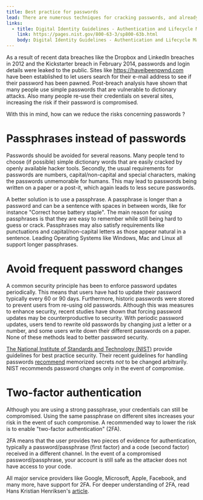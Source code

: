 ```yaml
---
title: Best practice for passwords
lead: There are numerous techniques for cracking passwords, and already cracked passwords are floating around the web waiting to be used by threat actors. How can we reduce the risks concerning passwords ?
links:
  - title: Digital Identity Guidelines - Authentication and Lifecycle Management
    link: https://pages.nist.gov/800-63-3/sp800-63b.html
    body: Digital Identity Guidelines - Authentication and Lifecycle Management
---
```


As a result of recent data breaches like the Dropbox and LinkedIn breaches in 2012 and the Kickstarter breach in February 2014, passwords and login details were leaked to the public. Sites like https://haveibeenpwnd.com have been established to let users search for their e-mail address to see if their password has been pawned. Post-breach analysis have shown that many people use simple passwords that are vulnerable to dictionary attacks. Also many people re-use their credentials on several sites, increasing the risk if their password is compromised. 

With this in mind, how can we reduce the risks concerning passwords ?  


# Passphrases instead of passwords
Passwords should be avoided for several reasons. Many people tend to choose (if possible) simple dictionary words that are easily cracked by openly available hacker tools. Secondly, the usual requirements for passwords are numbers, capital/non-capital and special characters, making the passwords unmemorable for humans. This may lead to passwords being written on a paper or a post-it, which again leads to less secure passwords.     

A better solution is to use a passphrase. A passphrase is longer than a password and can be a sentence with spaces in between words, like for instance "Correct horse battery staple". The main reason for using passphrases is that they are easy to remember while still being hard to guess or crack.  Passphrases may also satisfy requirements like punctuations and capital/non-capital letters as those appear natural in a sentence. Leading Operating Systems like Windows, Mac and Linux all support longer passphrases.
    

# Avoid frequent password changes
A common security principle has been to enforce password updates periodically. This means that users have had to update their password typically every 60 or 90 days. Furthermore, historic passwords were stored to prevent users from re-using old passwords. Although this was measures to enhance security, recent studies have shown that forcing password updates may be counterproductive to security. With periodic password updates, users tend to rewrite old passwords by changing just a letter or a number, and some users write down their different passwords on a paper. None of these methods lead to better password security.

[The National Institute of Standards and Technology (NIST)](https://www.nist.gov/) provide guidelines for best practice security. Their recent guidelines for handling passwords [recommend](https://pages.nist.gov/800-63-3/sp800-63b.html#reqauthtype) memorized secrets _not_ to be changed arbitrarily. NIST recommends password changes only in the event of compromise.   

# Two-factor authentication
Although you are using a strong passphrase, your credentials can still be compromised. Using the same passphrase on different sites increases your risk in the event of such compromise. A recommended way to lower the risk is to enable "two-factor authentication" (2FA). 

2FA means that the user provides two pieces of evidence for authentication, typically a password/passphrase (first factor) and a code (second factor) received in a different channel. In the event of a compromised password/passphrase, your account is still safe as the attacker does not have access to your code. 

All major service providers like Google, Microsoft, Apple, Facebook, and many more, have support for 2FA. For deeper understanding of 2FA, read Hans Kristian Henriksen's [article](https://security.christmas/2018/6).

  